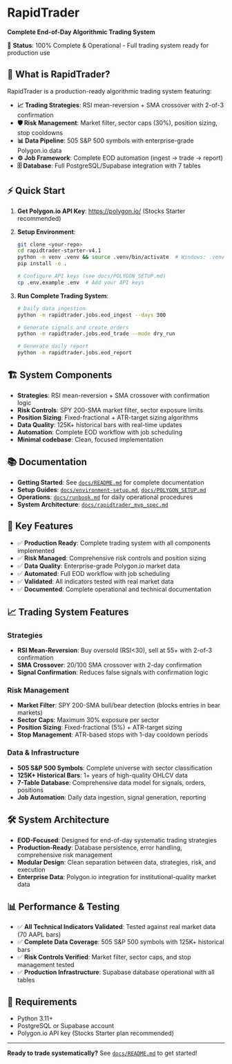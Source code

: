 # RapidTrader

**Complete End-of-Day Algorithmic Trading System**

🎯 **Status**: 100% Complete & Operational - Full trading system ready for production use

## 🚀 What is RapidTrader?

RapidTrader is a production-ready algorithmic trading system featuring:

- **📈 Trading Strategies**: RSI mean-reversion + SMA crossover with 2-of-3 confirmation
- **🛡️ Risk Management**: Market filter, sector caps (30%), position sizing, stop cooldowns
- **📊 Data Pipeline**: 505 S&P 500 symbols with enterprise-grade Polygon.io data
- **⚙️ Job Framework**: Complete EOD automation (ingest → trade → report)
- **🗄️ Database**: Full PostgreSQL/Supabase integration with 7 tables

## ⚡ Quick Start

1. **Get Polygon.io API Key**: https://polygon.io/ (Stocks Starter recommended)

2. **Setup Environment**:
   ```bash
   git clone <your-repo>
   cd rapidtrader-starter-v4.1
   python -m venv .venv && source .venv/bin/activate  # Windows: .venv\Scripts\activate
   pip install -e .
   
   # Configure API keys (see docs/POLYGON_SETUP.md)
   cp .env.example .env  # Add your API keys
   ```

3. **Run Complete Trading System**:
   ```bash
   # Daily data ingestion
   python -m rapidtrader.jobs.eod_ingest --days 300
   
   # Generate signals and create orders
   python -m rapidtrader.jobs.eod_trade --mode dry_run
   
   # Generate daily report
   python -m rapidtrader.jobs.eod_report
   ```

## 🏗️ System Components

- **Strategies**: RSI mean-reversion + SMA crossover with confirmation logic
- **Risk Controls**: SPY 200-SMA market filter, sector exposure limits
- **Position Sizing**: Fixed-fractional + ATR-target sizing algorithms  
- **Data Quality**: 125K+ historical bars with real-time updates
- **Automation**: Complete EOD workflow with job scheduling
- **Minimal codebase**: Clean, focused implementation

## 📚 Documentation

- **Getting Started**: See [`docs/README.md`](docs/README.md) for complete documentation
- **Setup Guides**: [`docs/environment-setup.md`](docs/environment-setup.md), [`docs/POLYGON_SETUP.md`](docs/POLYGON_SETUP.md)
- **Operations**: [`docs/runbook.md`](docs/runbook.md) for daily operational procedures
- **System Architecture**: [`docs/rapidtrader_mvp_spec.md`](docs/rapidtrader_mvp_spec.md)

## 🎯 Key Features

- ✅ **Production Ready**: Complete trading system with all components implemented
- ✅ **Risk Managed**: Comprehensive risk controls and position sizing
- ✅ **Data Quality**: Enterprise-grade Polygon.io market data
- ✅ **Automated**: Full EOD workflow with job scheduling
- ✅ **Validated**: All indicators tested with real market data
- ✅ **Documented**: Complete operational and technical documentation

## 📈 Trading System Features

### Strategies
- **RSI Mean-Reversion**: Buy oversold (RSI<30), sell at 55+ with 2-of-3 confirmation
- **SMA Crossover**: 20/100 SMA crossover with 2-day confirmation
- **Signal Confirmation**: Reduces false signals with confirmation logic

### Risk Management  
- **Market Filter**: SPY 200-SMA bull/bear detection (blocks entries in bear markets)
- **Sector Caps**: Maximum 30% exposure per sector
- **Position Sizing**: Fixed-fractional (5%) + ATR-target sizing
- **Stop Management**: ATR-based stops with 1-day cooldown periods

### Data & Infrastructure
- **505 S&P 500 Symbols**: Complete universe with sector classification
- **125K+ Historical Bars**: 1+ years of high-quality OHLCV data
- **7-Table Database**: Comprehensive data model for signals, orders, positions
- **Job Automation**: Daily data ingestion, signal generation, reporting

## 🛠️ System Architecture

- **EOD-Focused**: Designed for end-of-day systematic trading strategies
- **Production-Ready**: Database persistence, error handling, comprehensive risk management
- **Modular Design**: Clean separation between data, strategies, risk, and execution
- **Enterprise Data**: Polygon.io integration for institutional-quality market data

## 📊 Performance & Testing

- ✅ **All Technical Indicators Validated**: Tested against real market data (70 AAPL bars)
- ✅ **Complete Data Coverage**: 505 S&P 500 symbols with 125K+ historical bars
- ✅ **Risk Controls Verified**: Market filter, sector caps, and stop management tested
- ✅ **Production Infrastructure**: Supabase database operational with all tables

## 🔧 Requirements

- Python 3.11+
- PostgreSQL or Supabase account
- Polygon.io API key (Stocks Starter plan recommended)

---

**Ready to trade systematically?** See [`docs/README.md`](docs/README.md) to get started!
